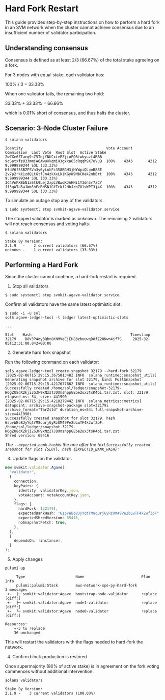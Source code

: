 # Hard Fork Restart

This guide provides step-by-step instructions on how to perform a hard fork in an SVM network when the cluster cannot achieve consensus due to an insufficient number of validator participation.

## Understanding consensus

Consensus is defined as at least 2/3 (66.67%) of the total stake agreeing on a fork.

For 3 nodes with equal stake, each validator has:

100% / 3 = 33.33%

When one validator fails, the remaining two hold:

33.33% + 33.33% = 66.66%

which is 0.01% short of consensus, and thus halts the cluster.

## Scenario: 3-Node Cluster Failure

```
$ solana validators

Identity                                      Vote Account                            Commission  Last Vote  Root Slot  Active Stake
2wZXe6ZTaeq9sZ5TdjYNKCxLeEZjioFQ8fwkyuzt4RBB  9cSatxfzU33mmjA6AwuXkqmiH3gxxa65cRqqh9X7uVuB  100%    4343       4312       9.999999344 SOL (33.33%)
HfdV6f5SBZFSVn3y6yLubFc358BGH3jHYWpiQLpoB88E  2v7p2rkk1zdQLtGtfJn4zkXxLkiKGyW9NbCHak2nbErt  100%    4343       4312       9.999999344 SOL (33.33%)
3C4VnPXBbN1aStk9Lej2zpLVBwqKJAHHi1Y3dn5r7zCY  J15gWTa5aJWm3hFcRNSN1GfTckf2HbJrhZ81sWPT3j4X  100%    4343       4312       9.999999344 SOL (33.33%)
```

To simulate an outage stop any of the validators.

```
$ sudo systemctl stop svmkit-agave-validator.service
```

The stopped validator is marked as unknown. The remaining 2 validators will not reach consensus and voting halts.

```
$ solana validators

Stake By Version:
2.1.9   -    2 current validators (66.67%)
unknown -    1 current validators (33.33%)
```

## Performing a Hard Fork

Since the cluster cannot continue, a hard-fork restart is required.

1. Stop all validators

```
$ sudo systemctl stop svmkit-agave-validator.service
```

Confirm all validators have the same latest optimistic slot.

```
$ sudo -i -u sol
sol$ agave-ledger-tool -l ledger latest-optimistic-slots

...

Slot    Hash                                             Timestamp
32179    D8V3P4oy3Qhn8KNMVeEjEH83zbuuwqD8fZ28Nwn4jf7S     2025-02-05T12:31:00.042+00:00
```

2. Generate hard fork snapshot

Run the following command on each validator:

```
sol$ agave-ledger-tool create-snapshot 32179 --hard-fork 32179
[2025-02-06T15:29:15.367501348Z INFO  solana_runtime::snapshot_utils] Generating snapshot archive for slot 32179, kind: FullSnapshot
[2025-02-06T15:29:15.421767786Z INFO  solana_runtime::snapshot_utils] Successfully created /home/sol/ledger/snapshot-32179-H6gZU8dX2kji2G3F9xNzZTJDUmshppGEbe2ux3tsK4oi.tar.zst. slot: 32179, elapsed ms: 54, size: 441990
[2025-02-06T15:29:15.421827944Z INFO  solana_metrics::metrics] datapoint: archive-snapshot-package slot=32179i archive_format="TarZstd" duration_ms=54i full-snapshot-archive-size=441990i
Successfully created snapshot for slot 32179, hash 6spvWBo8JyYqtYM8qurjGyRz8M49Pe2bLwTF4k2wfZpF: /home/sol/ledger/snapshot-32179-H6gZU8dX2kji2G3F9xNzZTJDUmshppGEbe2ux3tsK4oi.tar.zst
Shred version: 65416
```

_The `--expected-bank-hash`is the one after the text `Successfully created snapshot for slot {SLOT}, hash {EXPECTED_BANK_HASH}:`_

3. Update flags on the validator.

```typescript
new svmkit.validator.Agave(
  "validator",
  {
    connection,
    keyPairs: {
      identity: validatorKey.json,
      voteAccount: voteAccountKey.json,
    },
    flags: {
      hardFork: [32179],
      expectedBankHash: "6spvWBo8JyYqtYM8qurjGyRz8M49Pe2bLwTF4k2wfZpF",
      expectedShredVersion: 65416,
      noSnapshotFetch: true,
    },
  },
  {
    dependsOn: [instance],
  }
);
```

5. Apply changes

```
pulumi up

     Type                       Name                          Plan        Info
     pulumi:pulumi:Stack        aws-network-spe-py-hard-fork              3 messages
 +-  ├─ svmkit:validator:Agave  bootstrap-node-validator      replace     [diff:]
 +-  ├─ svmkit:validator:Agave  node1-validator               replace     [diff:]
 +-  └─ svmkit:validator:Agave  node0-validator               replace     [diff:]

Resources:
    +-3 to replace
    36 unchanged
```

This will restart the validators with the flags needed to hard-fork the network.

4. Confirm block production is restored

Once supermajority (80% of active stake) is in agreement on the fork voting commences without additional intervention.

```
solana validators

Stake By Version:
2.1.9 -    3 current validators (100.00%)
```
